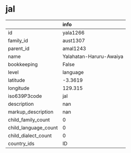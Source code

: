# jal
|                      | info                    |
|:---------------------|:------------------------|
| id                   | yala1266                |
| family_id            | aust1307                |
| parent_id            | amal1243                |
| name                 | Yalahatan-Haruru-Awaiya |
| bookkeeping          | False                   |
| level                | language                |
| latitude             | -3.3619                 |
| longitude            | 129.315                 |
| iso639P3code         | jal                     |
| description          | nan                     |
| markup_description   | nan                     |
| child_family_count   | 0                       |
| child_language_count | 0                       |
| child_dialect_count  | 0                       |
| country_ids          | ID                      |